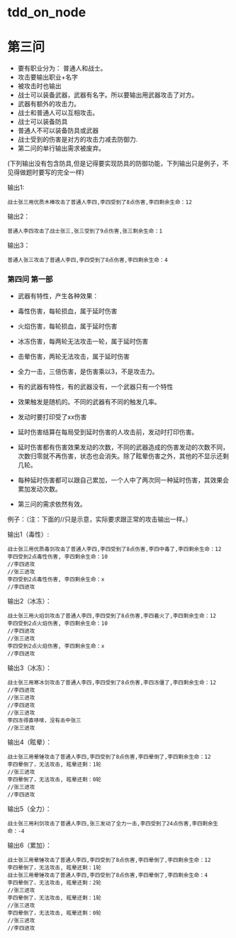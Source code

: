 # tdd_on_node

# 第三问

* 要有职业分为： 普通人和战士。
* 攻击要输出职业+名字
* 被攻击时也输出
* 战士可以装备武器，武器有名字。所以要输出用武器攻击了对方。
* 武器有额外的攻击力。
* 战士和普通人可以互相攻击。
* 战士可以装备防具
* 普通人不可以装备防具或武器
* 战士受到的伤害是对方的攻击力减去防御力.
* 第二问的单行输出需求被废弃。

(下列输出没有包含防具,但是记得要实现防具的防御功能，下列输出只是例子，不见得做题时要写的完全一样)

输出1:

    战士张三用优质木棒攻击了普通人李四,李四受到了8点伤害,李四剩余生命：12

输出2：

    普通人李四攻击了战士张三,张三受到了9点伤害,张三剩余生命：1

输出3：

    普通人张三攻击了普通人李四,李四受到了8点伤害,李四剩余生命：4

### 第四问 第一部

* 武器有特性，产生各种效果：
* 毒性伤害，每轮损血，属于延时伤害
* 火焰伤害，每轮损血，属于延时伤害
* 冰冻伤害，每两轮无法攻击一轮，属于延时伤害
* 击晕伤害，两轮无法攻击，属于延时伤害
* 全力一击，三倍伤害，是伤害乘以3，不是攻击力。
* 有的武器有特性，有的武器没有，一个武器只有一个特性

* 效果触发是随机的。不同的武器有不同的触发几率。
* 发动时要打印受了xx伤害
* 延时伤害结算在每局受到延时伤害的人攻击前，发动时打印伤害。
* 延时伤害都有伤害效果发动的次数，不同的武器造成的伤害发动的次数不同，次数归零就不再伤害，状态也会消失。除了眩晕伤害之外，其他的不显示还剩几轮。
* 每种延时伤害都可以跟自己累加，一个人中了两次同一种延时伤害，其效果会累加发动次数。
* 第三问的需求依然有效。

例子：（注：下面的//只是示意，实际要求跟正常的攻击输出一样。）

输出1（毒性）:

    战士张三用优质毒剑攻击了普通人李四,李四受到了8点伤害,李四中毒了,李四剩余生命：12
    李四受到2点毒性伤害, 李四剩余生命：10
    //李四进攻
    //张三进攻
    李四受到2点毒性伤害, 李四剩余生命：x
    //李四进攻

输出2（冰冻）： 

    战士张三用火焰剑攻击了普通人李四,李四受到了8点伤害,李四着火了,李四剩余生命：12
    李四受到2点火焰伤害, 李四剩余生命：10
    //李四进攻
    //张三进攻
    李四受到2点火焰伤害, 李四剩余生命：x
    //李四进攻


输出3（冰冻）：

    战士张三用寒冰剑攻击了普通人李四,李四受到了8点伤害,李四冻僵了,李四剩余生命：12
    //李四进攻
    //张三进攻
    //李四进攻
    //张三进攻
    李四冻得直哆嗦，没有击中张三
    //张三进攻

输出4（眩晕）：

    战士张三用晕锤攻击了普通人李四,李四受到了8点伤害,李四晕倒了,李四剩余生命：12
    李四晕倒了，无法攻击, 眩晕还剩：1轮
    //张三进攻
    李四晕倒了，无法攻击, 眩晕还剩：0轮
    //张三进攻
    //李四进攻

输出5（全力）：

    战士张三用利剑攻击了普通人李四,张三发动了全力一击,李四受到了24点伤害,李四剩余生命：-4


输出6（累加）： 
    
    战士张三用晕锤攻击了普通人李四,李四受到了8点伤害,李四晕倒了,李四剩余生命：12
    李四晕倒了，无法攻击, 眩晕还剩：1轮
    战士张三用晕锤攻击了普通人李四,李四受到了8点伤害,李四晕倒了,李四剩余生命：4
    李四晕倒了，无法攻击, 眩晕还剩：2轮
    //张三进攻
    李四晕倒了，无法攻击, 眩晕还剩：1轮
    //张三进攻
    李四晕倒了，无法攻击, 眩晕还剩：0轮
    //张三进攻
    //李四进攻

